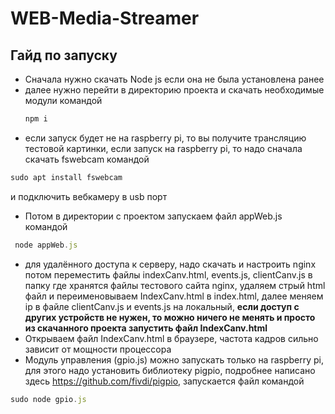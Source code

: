 # WEB-Media-Streamer
## Гайд по запуску
- Сначала нужно скачать Node js если она не была установлена ранее
- далее нужно перейти в директорию проекта и скачать необходимые модули командой 
   ```javascript
  npm i
  ```
-  если запуск будет не на raspberry pi, то вы получите трансляцию тестовой картинки, если запуск на raspberry pi, то надо сначала скачать fswebcam командой 
  ```javascript
  sudo apt install fswebcam
  ```
  и подключить вебкамеру в usb порт
- Потом в директории с проектом запускаем файл appWeb.js командой
```javascript
 node appWeb.js
 ```
- для удалённого доступа к серверу, надо скачать и настроить nginx потом переместить файлы indexCanv.html, events.js, clientCanv.js в папку где хранятся файлы тестового сайта nginx, удаляем стрый html файл и переименовываем IndexCanv.html в index.html, далее меняем ip в файле clientCanv.js и events.js на локальный, **если доступ с других устройств не нужен, то можно ничего не менять и просто из скачанного проекта запустить файл IndexCanv.html**
- Открываем файл IndexCanv.html в браузере, частота кадров сильно зависит от мощности процессора
- Модуль управления (gpio.js) можно запускать только на raspberry pi, для этого надо установить библиотеку pigpio, подробнее написано здесь https://github.com/fivdi/pigpio, запускается файл командой 
 ```javascript
 sudo node gpio.js
 ```
